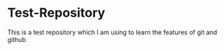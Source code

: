 # Test-Repository
This is a test repository which I am using to learn the features of git and github
